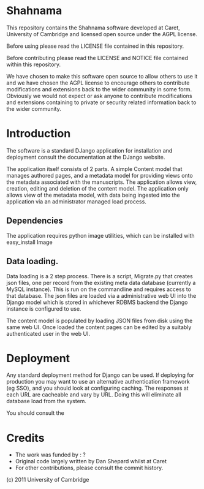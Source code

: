 # Shahnama

This repository contains the Shahnama software developed at Caret, University of Cambridge and licensed open source under the AGPL license. 

Before using please read the LICENSE file contained in this repository.

Before contributing please read the LICENSE and NOTICE file contained within this repository.

We have chosen to make this software open source to allow others to use it and we have chosen the AGPL license to encourage others to contribute modifications and extensions back to the wider community in some form. Obviously we would not expect or ask anyone to contribute modifications and extensions containing to private or security related information back to the wider community.


# Introduction

The software is a standard DJango application for installation and deployment consult the documentation at the DJango website.

The application itself consists of 2 parts. A simple Content model that manages authored pages, and a metadata model for providing views onto the metadata associated with the manuscripts. The application allows view, creation, editing and deletion of the content model. The application only allows view of the metadata model, with data being ingested into the application via an administrator managed load process.

## Dependencies

The application requires python image utilities, which can be installed with easy_install Image

## Data loading.

Data loading is a 2 step process. There is a script, Migrate.py that creates json files, one per record from the existing meta data database (currently a MySQL instance). This is run on the commandline and requires access to that database. The json files are loaded via a administrative web UI into the Django model which is stored in whichever RDBMS backend the Django instance is configured to use. 

The content model is populated by loading JSON files from disk using the same web UI. Once loaded the content pages can be edited by a suitably authenticated user in the web UI.

# Deployment

Any standard deployment method for Django can be used. If deploying for production you may want to use an alternative authentication framework (eg SSO), and you should look at configuring caching. The responses at each URL are cacheable and vary by URL. Doing this will eliminate all database load from the system.

You should consult the 


# Credits

* The work was funded by : ?
* Original code largely written by Dan Shepard whilst at Caret
* For other contributions, please consult the commit history.

(c) 2011 University of Cambridge


